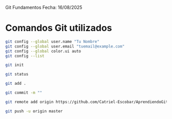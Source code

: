 Git Fundamentos
Fecha: 16/08/2025


# Comandos Git utilizados

```bash
git config --global user.name "Tu Nombre"
git config --global user.email "tuemail@example.com"
git config --global color.ui auto
git config --list

git init

git status

git add .

git commit -m ""

git remote add origin https://github.com/Catriel-Escobar/AprendiendoGit.git

git push -u origin master